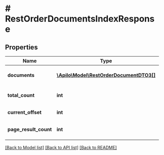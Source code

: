 # # RestOrderDocumentsIndexResponse

## Properties

Name | Type | Description | Notes
------------ | ------------- | ------------- | -------------
**documents** | [**\Apilo\Model\RestOrderDocumentDTO3[]**](RestOrderDocumentDTO3.md) | List of order documents | [optional]
**total_count** | **int** | Number of matching results | [optional]
**current_offset** | **int** | Current list offset | [optional]
**page_result_count** | **int** | Number of results per page | [optional]

[[Back to Model list]](../../README.md#models) [[Back to API list]](../../README.md#endpoints) [[Back to README]](../../README.md)
